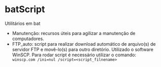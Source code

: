 # batScript

Utilitários em bat

- Manutenção: recursos úteis para agilizar a manutenção de computadores.
- FTP_auto: script para realizar download automático de arquivo(s) de servidor FTP e movê-lo(s) para outro diretório. Utilizado o software WinSCP. Para rodar script é necessário utilizar o comando: <code> winscp.com /ini=nul /script=<script_filnename> </code>
